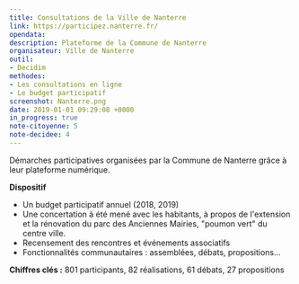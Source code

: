 ```yaml
---
title: Consultations de la Ville de Nanterre
link: https://participez.nanterre.fr/
opendata: 
description: Plateforme de la Commune de Nanterre
organisateur: Ville de Nanterre
outil: 
- Decidim
methodes:
- Les consultations en ligne
- Le budget participatif
screenshot: Nanterre.png
date: 2019-01-01 09:29:08 +0000
in_progress: true
note-citoyenne: 5
note-decidee: 4
---
```


Démarches participatives organisées par la Commune de Nanterre grâce à leur plateforme numérique.

**Dispositif**
* Un budget participatif annuel (2018, 2019)
* Une concertation à été mené avec les habitants, à propos de l'extension et la rénovation du parc des Anciennes Mairies, "poumon vert" du centre ville.
* Recensement des rencontres et événements associatifs
* Fonctionnalités communautaires : assemblées, débats, propositions...

**Chiffres clés :** 801 participants, 82 réalisations, 61 débats, 27 propositions